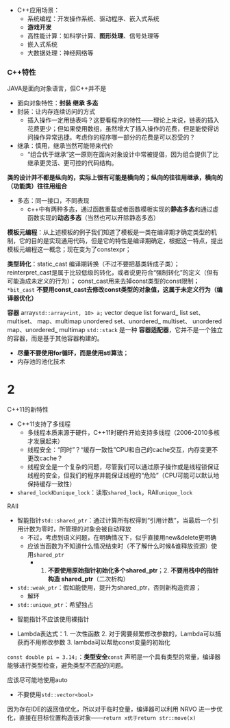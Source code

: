 - C++应用场景：
	- 系统编程：开发操作系统、驱动程序、嵌入式系统
	- **游戏开发**
	- 高性能计算：如科学计算、**图形处理**、信号处理等
	- 嵌入式系统
	- 大数据处理：神经网络等

### C++特性
JAVA是面向对象语言，但C++并不是
- 面向对象特性：**封装 继承 多态**
- 封装：让内存连续访问的方式
	- 插入操作一定用链表吗？这要看程序的特性——理论上来说，链表的插入花费更少；但如果使用数组，虽然增大了插入操作的花费，但是能使得访问操作异常迅捷。考虑你的程序哪一部分的花费是可以忍受的？
- 继承：慎用，继承当然可能带来代价
	- “组合优于继承”这一原则在面向对象设计中常被提倡，因为组合提供了比继承更灵活、更可控的代码结构。

**类的设计并不都是纵向的，实际上很有可能是横向的；纵向的往往用继承，横向的（功能类）往往用组合**

- 多态：同一接口，不同表现
	- c++中有两种多态，通过函数重载或者函数模板实现的**静态多态**和通过虚函数实现的**动态多态**（当然也可以开除静态多态）

**模板元编程**：从上述模板的例子我们知道了模板是一类在编译期才确定类型的机制，它的目的是实现通用代码，但是它的特性是编译期确定，根据这一特点，提出模板元编程这一概念；现在变为了constexpr；

**类型转化**：static_cast 编译期转换（不过不要把基类转成子类）；reinterpret_cast是属于比较低级的转化，或者说更符合“强制转化”的定义（但有可能造成未定义的行为）；
const_cast用来去掉const类型的const限制；`*bit_cast`
**不要用const_cast去修改const类型的对象值，这属于未定义行为（编译器优化）**


**容器**
array`std::array<int, 10> a;`
vector
deque
list
forward_ list
set、multiset、 map、multimap
unordered set、unordered_ multiset、 unordered map、unordered_ multimap
`std::stack` 是一种 **容器适配器**，它并不是一个独立的容器，而是基于其他容器构建的。

- **尽量不要使用for循环，而是使用stl算法**；
- 内存池的池化技术


# 2
C++11的新特性
- C++11支持了多线程
	- 多线程本质来源于硬件，C++11时硬件开始支持多线程（2006-2010多核才发展起来）
	- 线程安全：“同时”？“缓存一致性”CPU和自己的cache交互，内存变更不更改cache？
	- 线程安全是一个复杂的问题，尽管我们可以通过原子操作或是线程锁保证线程的安全，但我们的程序并能保证线程的“危险”（CPU可能可以默认地保持缓存一致性）
- `shared_lock和unique_lock`：读取`shared_lock`，RAII`unique_lock`

RAII
- 智能指针`std::shared_ptr`：通过计算所有权得到“引用计数”，当最后一个引用计数为零时，所管理的对象会被自动释放
	- 不过，考虑到语义问题，在明确情况下，似乎直接用new&delete更明确
	- 应该当函数为不知道什么情况结束时（不了解什么时候&谁释放资源）使用`shared_ptr`
		- 1. **不要使用原始指针初始化多个shared_ptr**；2. **不要用栈中的指针构造 shared_ptr**（二次析构）
- `std::weak_ptr`：假如能使用，提升为shared_ptr，否则新构造资源；
	- 解环
- `std::unique_ptr`：希望独占

* 智能指针不应该使用裸指针

- Lambda表达式：1. 一次性函数 2. 对于需要频繁修改参数的，Lambda可以捕获而不用修改参数 3. lambda可以帮助const变量的初始化

`const double pi = 3.14;`：**类型安全**`const` 声明是一个具有类型的常量，编译器能够进行类型检查，避免类型不匹配的问题。

应该尽可能地使用auto
- 不要使用`std::vector<bool>`

因为存在IDE的返回值优化，所以对于临时变量，编译器可以利用 NRVO 进一步优化，直接在目标位置构造该对象——`return x优于return str::move(x)`

